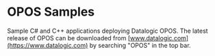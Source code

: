 # OPOS Samples

Sample C# and C++ applications deploying Datalogic OPOS. The latest release of OPOS can be downloaded from [www.datalogic.com](https://www.datalogic.com) by searching "OPOS" in the top bar.
